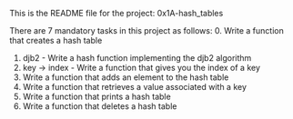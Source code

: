 This is the README file for the project: 0x1A-hash_tables

There are 7 mandatory tasks in this project as follows:
0. Write a function that creates a hash table
1. djb2 - Write a hash function implementing the djb2 algorithm
2. key -> index - Write a function that gives you the index of a key
3. Write a function that adds an element to the hash table
4. Write a function that retrieves a value associated with a key
5. Write a function that prints a hash table
6. Write a function that deletes a hash table
